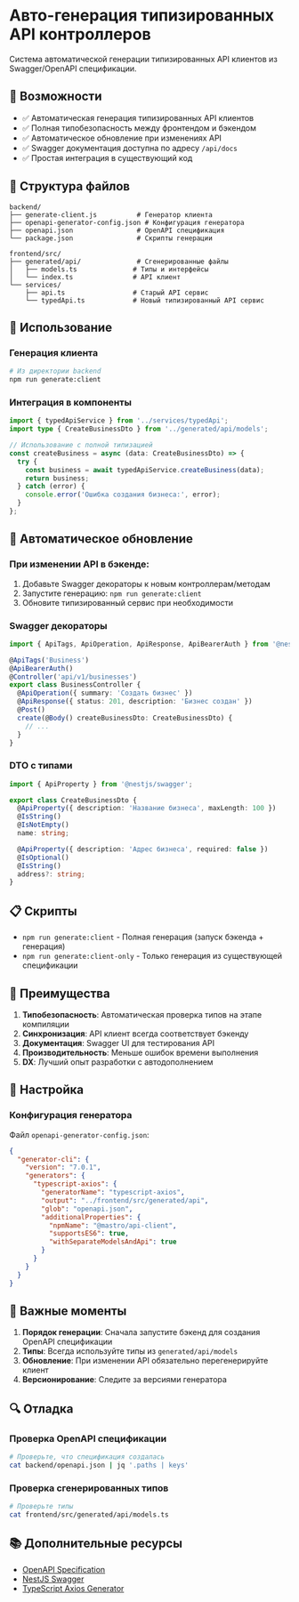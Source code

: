 # Авто-генерация типизированных API контроллеров

Система автоматической генерации типизированных API клиентов из Swagger/OpenAPI спецификации.

## 🚀 Возможности

- ✅ Автоматическая генерация типизированных API клиентов
- ✅ Полная типобезопасность между фронтендом и бэкендом
- ✅ Автоматическое обновление при изменениях API
- ✅ Swagger документация доступна по адресу `/api/docs`
- ✅ Простая интеграция в существующий код

## 📁 Структура файлов

```
backend/
├── generate-client.js          # Генератор клиента
├── openapi-generator-config.json # Конфигурация генератора
├── openapi.json                # OpenAPI спецификация
└── package.json                # Скрипты генерации

frontend/src/
├── generated/api/              # Сгенерированные файлы
│   ├── models.ts              # Типы и интерфейсы
│   └── index.ts               # API клиент
└── services/
    ├── api.ts                 # Старый API сервис
    └── typedApi.ts            # Новый типизированный API сервис
```

## 🔧 Использование

### Генерация клиента

```bash
# Из директории backend
npm run generate:client
```

### Интеграция в компоненты

```typescript
import { typedApiService } from '../services/typedApi';
import type { CreateBusinessDto } from '../generated/api/models';

// Использование с полной типизацией
const createBusiness = async (data: CreateBusinessDto) => {
  try {
    const business = await typedApiService.createBusiness(data);
    return business;
  } catch (error) {
    console.error('Ошибка создания бизнеса:', error);
  }
};
```

## 🔄 Автоматическое обновление

### При изменении API в бэкенде:

1. Добавьте Swagger декораторы к новым контроллерам/методам
2. Запустите генерацию: `npm run generate:client`
3. Обновите типизированный сервис при необходимости

### Swagger декораторы

```typescript
import { ApiTags, ApiOperation, ApiResponse, ApiBearerAuth } from '@nestjs/swagger';

@ApiTags('Business')
@ApiBearerAuth()
@Controller('api/v1/businesses')
export class BusinessController {
  @ApiOperation({ summary: 'Создать бизнес' })
  @ApiResponse({ status: 201, description: 'Бизнес создан' })
  @Post()
  create(@Body() createBusinessDto: CreateBusinessDto) {
    // ...
  }
}
```

### DTO с типами

```typescript
import { ApiProperty } from '@nestjs/swagger';

export class CreateBusinessDto {
  @ApiProperty({ description: 'Название бизнеса', maxLength: 100 })
  @IsString()
  @IsNotEmpty()
  name: string;

  @ApiProperty({ description: 'Адрес бизнеса', required: false })
  @IsOptional()
  @IsString()
  address?: string;
}
```

## 📋 Скрипты

- `npm run generate:client` - Полная генерация (запуск бэкенда + генерация)
- `npm run generate:client-only` - Только генерация из существующей спецификации

## 🎯 Преимущества

1. **Типобезопасность**: Автоматическая проверка типов на этапе компиляции
2. **Синхронизация**: API клиент всегда соответствует бэкенду
3. **Документация**: Swagger UI для тестирования API
4. **Производительность**: Меньше ошибок времени выполнения
5. **DX**: Лучший опыт разработки с автодополнением

## 🔧 Настройка

### Конфигурация генератора

Файл `openapi-generator-config.json`:

```json
{
  "generator-cli": {
    "version": "7.0.1",
    "generators": {
      "typescript-axios": {
        "generatorName": "typescript-axios",
        "output": "../frontend/src/generated/api",
        "glob": "openapi.json",
        "additionalProperties": {
          "npmName": "@mastro/api-client",
          "supportsES6": true,
          "withSeparateModelsAndApi": true
        }
      }
    }
  }
}
```

## 🚨 Важные моменты

1. **Порядок генерации**: Сначала запустите бэкенд для создания OpenAPI спецификации
2. **Типы**: Всегда используйте типы из `generated/api/models`
3. **Обновление**: При изменении API обязательно перегенерируйте клиент
4. **Версионирование**: Следите за версиями генератора

## 🔍 Отладка

### Проверка OpenAPI спецификации

```bash
# Проверьте, что спецификация создалась
cat backend/openapi.json | jq '.paths | keys'
```

### Проверка сгенерированных типов

```bash
# Проверьте типы
cat frontend/src/generated/api/models.ts
```

## 📚 Дополнительные ресурсы

- [OpenAPI Specification](https://swagger.io/specification/)
- [NestJS Swagger](https://docs.nestjs.com/openapi/introduction)
- [TypeScript Axios Generator](https://openapi-generator.tech/docs/generators/typescript-axios/)
